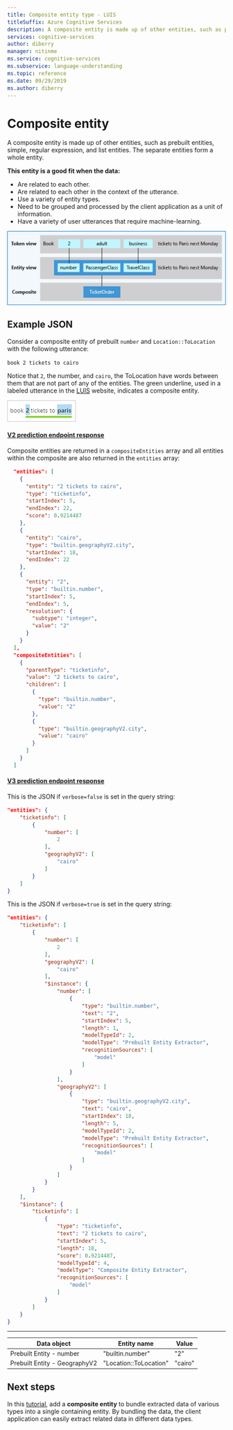 ```yaml
---
title: Composite entity type - LUIS
titleSuffix: Azure Cognitive Services
description: A composite entity is made up of other entities, such as prebuilt entities, simple, regular expression, and list entities. The separate entities form a whole entity.   
services: cognitive-services
author: diberry
manager: nitinme
ms.service: cognitive-services
ms.subservice: language-understanding
ms.topic: reference
ms.date: 09/29/2019
ms.author: diberry
---
```

# Composite entity 

A composite entity is made up of other entities, such as prebuilt entities, simple, regular expression, and list entities. The separate entities form a whole entity. 

**This entity is a good fit when the data:**

* Are related to each other. 
* Are related to each other in the context of the utterance.
* Use a variety of entity types.
* Need to be grouped and processed by the client application as a unit of information.
* Have a variety of user utterances that require machine-learning.

![composite entity](./media/luis-concept-entities/composite-entity.png)

## Example JSON

Consider a composite entity of prebuilt `number` and `Location::ToLocation` with the following utterance:

`book 2 tickets to cairo`

Notice that `2`, the number, and `cairo`, the ToLocation have words between them that are not part of any of the entities. The green underline, used in a labeled utterance in the [LUIS](luis-reference-regions.md) website, indicates a composite entity.

![Composite Entity](./media/luis-concept-data-extraction/composite-entity.png)

#### [V2 prediction endpoint response](#tab/V2)

Composite entities are returned in a `compositeEntities` array and all entities within the composite are also returned in the `entities` array:

```JSON
  "entities": [
    {
      "entity": "2 tickets to cairo",
      "type": "ticketinfo",
      "startIndex": 5,
      "endIndex": 22,
      "score": 0.9214487
    },
    {
      "entity": "cairo",
      "type": "builtin.geographyV2.city",
      "startIndex": 18,
      "endIndex": 22
    },
    {
      "entity": "2",
      "type": "builtin.number",
      "startIndex": 5,
      "endIndex": 5,
      "resolution": {
        "subtype": "integer",
        "value": "2"
      }
    }
  ],
  "compositeEntities": [
    {
      "parentType": "ticketinfo",
      "value": "2 tickets to cairo",
      "children": [
        {
          "type": "builtin.number",
          "value": "2"
        },
        {
          "type": "builtin.geographyV2.city",
          "value": "cairo"
        }
      ]
    }
  ]
```    

#### [V3 prediction endpoint response](#tab/V3)

This is the JSON if `verbose=false` is set in the query string:

```json
"entities": {
    "ticketinfo": [
        {
            "number": [
                2
            ],
            "geographyV2": [
                "cairo"
            ]
        }
    ]
}
```

This is the JSON if `verbose=true` is set in the query string:

```json
"entities": {
    "ticketinfo": [
        {
            "number": [
                2
            ],
            "geographyV2": [
                "cairo"
            ],
            "$instance": {
                "number": [
                    {
                        "type": "builtin.number",
                        "text": "2",
                        "startIndex": 5,
                        "length": 1,
                        "modelTypeId": 2,
                        "modelType": "Prebuilt Entity Extractor",
                        "recognitionSources": [
                            "model"
                        ]
                    }
                ],
                "geographyV2": [
                    {
                        "type": "builtin.geographyV2.city",
                        "text": "cairo",
                        "startIndex": 18,
                        "length": 5,
                        "modelTypeId": 2,
                        "modelType": "Prebuilt Entity Extractor",
                        "recognitionSources": [
                            "model"
                        ]
                    }
                ]
            }
        }
    ],
    "$instance": {
        "ticketinfo": [
            {
                "type": "ticketinfo",
                "text": "2 tickets to cairo",
                "startIndex": 5,
                "length": 18,
                "score": 0.9214487,
                "modelTypeId": 4,
                "modelType": "Composite Entity Extractor",
                "recognitionSources": [
                    "model"
                ]
            }
        ]
    }
}
```

* * * 


|Data object|Entity name|Value|
|--|--|--|
|Prebuilt Entity - number|"builtin.number"|"2"|
|Prebuilt Entity - GeographyV2|"Location::ToLocation"|"cairo"|

## Next steps

In this [tutorial](luis-tutorial-composite-entity.md), add a **composite entity** to bundle extracted data of various types into a single containing entity. By bundling the data, the client application can easily extract related data in different data types.
